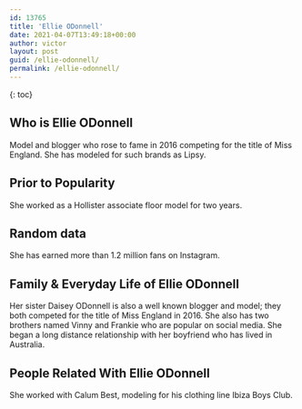 ```yaml
---
id: 13765
title: 'Ellie ODonnell'
date: 2021-04-07T13:49:18+00:00
author: victor
layout: post
guid: /ellie-odonnell/
permalink: /ellie-odonnell/
---
```



{: toc}


## Who is Ellie ODonnell



Model and blogger who rose to fame in 2016 competing for the title of Miss England. She has modeled for such brands as Lipsy.

                
                
                
## Prior to Popularity



She worked as a Hollister associate floor model for two years.

                
                
                
## Random data



She has earned more than 1.2 million fans on Instagram.

                
                
                
## Family & Everyday Life of Ellie ODonnell



Her sister Daisey ODonnell is also a well known blogger and model; they both competed for the title of Miss England in 2016. She also has two brothers named Vinny and Frankie who are popular on social media. She began a long distance relationship with her boyfriend who has lived in Australia.

                
                
                
## People Related With Ellie ODonnell



She worked with Calum Best, modeling for his clothing line Ibiza Boys Club.

                
              
            
          
          
          